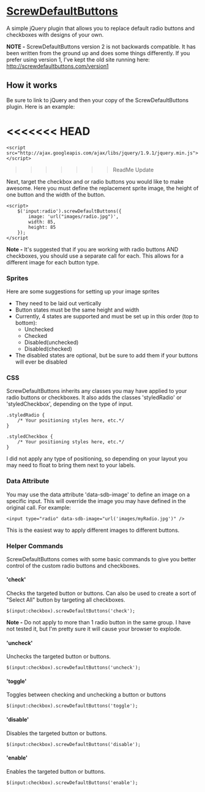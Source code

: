 # [ScrewDefaultButtons](http://screwdefaultbuttons.com)
A simple jQuery plugin that allows you to replace default radio buttons and checkboxes with designs of your own.

**NOTE -** ScrewDefaultButtons version 2 is not backwards compatible. It has been written from the ground up and does some things differently. If you prefer using version 1, I've kept the old site running here: http://screwdefaultbuttons.com/version1

## How it works
Be sure to link to jQuery and then your copy of the ScrewDefaultButtons plugin. Here is an example:

<<<<<<< HEAD
	<script src="http://ajax.googleapis.com/ajax/libs/jquery/1.8.2/jquery.min.js"></script>
=======
	<script src="http://ajax.googleapis.com/ajax/libs/jquery/1.9.1/jquery.min.js"></script>
>>>>>>> ReadMe Update
	<script src="js/jquery.screwDefaultButtonsV2.min.js"></script>
	
Next, target the checkbox and or radio buttons you would like to make awesome. Here you must define the replacement sprite image, the height of one button and the width of the button.

	<script>
		$('input:radio').screwDefaultButtons({
			image: 'url("images/radio.jpg")',
			width: 85,
			height: 85
		});
	</script
	
**Note -** It's suggested that if you are working with radio buttons AND checkboxes, you should use a separate call for each. This allows for a different image for each button type.

### Sprites
Here are some suggestions for setting up your image sprites
- They need to be laid out vertically
- Button states must be the same height and width
- Currently, 4 states are supported and must be set up in this order (top to bottom):
	- Unchecked
	- Checked
	- Disabled(unchecked)
	- Disabled(checked)
- The disabled states are optional, but be sure to add them if your buttons will ever be disabled

### CSS
ScrewDefaultButtons inherits any classes you may have applied to your radio buttons or checkboxes. It also adds the classes 'styledRadio' or 'styledCheckbox', depending on the type of input.

	.styledRadio {
		/* Your positioning styles here, etc.*/
	}
	
	.styledCheckbox {
		/* Your positioning styles here, etc.*/
	}

I did not apply any type of positioning, so depending on your layout you may need to float to bring them next to your labels.


### Data Attribute
You may use the data attribute 'data-sdb-image' to define an image on a specific input. This will override the image you may have defined in the original call. For example:

	<input type="radio" data-sdb-image="url('images/myRadio.jpg')" />

This is the easiest way to apply different images to different buttons.

### Helper Commands
ScrewDefaultButtons comes with some basic commands to give you better control of the custom radio buttons and checkboxes.

#### 'check'
Checks the targeted button or buttons. Can also be used to create a sort of "Select All" button by targeting all checkboxes.
	
	$(input:checkbox).screwDefaultButtons('check');
	
**Note -** Do not apply to more than 1 radio button in the same group. I have not tested it, but I'm pretty sure it will cause your browser to explode.

#### 'uncheck'
Unchecks the targeted button or buttons.

	$(input:checkbox).screwDefaultButtons('uncheck');
	
#### 'toggle'
Toggles between checking and unchecking a button or buttons

	$(input:checkbox).screwDefaultButtons('toggle');	
	
#### 'disable'
Disables the targeted button or buttons.

	$(input:checkbox).screwDefaultButtons('disable');
	
#### 'enable'
Enables the targeted button or buttons.

	$(input:checkbox).screwDefaultButtons('enable');
